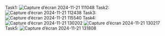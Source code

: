Task1:
![Capture d’écran 2024-11-21 111048](https://github.com/user-attachments/assets/50716d77-2347-466d-a9cc-6ca4de3f31e8)
Task2:
![Capture d’écran 2024-11-21 112438](https://github.com/user-attachments/assets/a843b386-70e5-482b-8d49-8016360d7e1c)
Task3:
![Capture d’écran 2024-11-21 115540](https://github.com/user-attachments/assets/ee0a9213-8828-47dc-a65d-a391b1c95339)
Task4:
![Capture d’écran 2024-11-21 130202](https://github.com/user-attachments/assets/848cc0c6-04a4-48d9-b42b-f22164ec137d)
![Capture d’écran 2024-11-21 130217](https://github.com/user-attachments/assets/85c45065-ac42-4057-aec7-48ee109226c7)
Task5:
![Capture d’écran 2024-11-21 131808](https://github.com/user-attachments/assets/6687c1a7-c1a6-4e66-b893-e83f8ad564d2)
